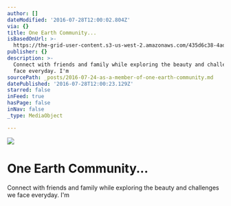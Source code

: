 ```yaml
---
author: []
dateModified: '2016-07-28T12:00:02.804Z'
via: {}
title: One Earth Community...
isBasedOnUrl: >-
  https://the-grid-user-content.s3-us-west-2.amazonaws.com/435d6c38-4ad3-4554-936b-249265f08fac.png
publisher: {}
description: >-
  Connect with friends and family while exploring the beauty and challenges we
  face everyday. I'm 
sourcePath: _posts/2016-07-24-as-a-member-of-one-earth-community.md
datePublished: '2016-07-28T12:00:23.129Z'
starred: false
inFeed: true
hasPage: false
inNav: false
_type: MediaObject

---
```

![](https://the-grid-user-content.s3-us-west-2.amazonaws.com/86fe88db-9b4c-4e45-9a37-dbf064149a6f.jpg)

# One Earth Community...

Connect with friends and family while exploring the beauty and challenges we face everyday. I'm
